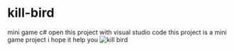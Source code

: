 # kill-bird
mini game c#
open this project with visual studio code
this project is a mini game project
i hope it help you
![kill bird](https://github.com/pooyahpx/kill-bird/assets/73234330/69c27dd2-f170-416d-a9b0-e1769896980d)
